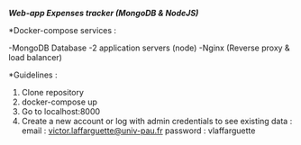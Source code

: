 
***Web-app Expenses tracker (MongoDB & NodeJS)***

*Docker-compose services : 

-MongoDB Database
-2 application servers (node)
-Nginx (Reverse proxy & load balancer)

*Guidelines : 
  1. Clone repository
  2. docker-compose up
  3. Go to localhost:8000
  4. Create a new account or log with admin credentials to see existing data :
     email :  victor.laffarguette@univ-pau.fr
     password : vlaffarguette 
